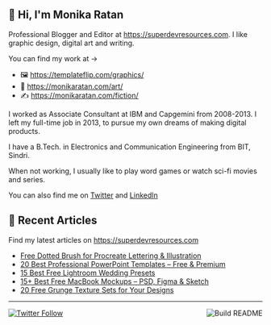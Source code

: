 ## 👋 Hi, I'm Monika Ratan

Professional Blogger and Editor at https://superdevresources.com. I like graphic design, digital art and writing.

You can find my work at → 
- 🖼 https://templateflip.com/graphics/
- 🎨 https://monikaratan.com/art/
- ✍ https://monikaratan.com/fiction/

I worked as Associate Consultant at IBM and Capgemini from 2008-2013. I left my full-time job in 2013, to pursue my own dreams of making digital products.

I have a B.Tech. in Electronics and Communication Engineering from BIT, Sindri.

When not working, I usually like to play word games or watch sci-fi movies and series.

You can also find me on [Twitter](https://twitter.com/monikaratan) and [LinkedIn](https://www.linkedin.com/in/monika-ratan-66207531)


## 📝 Recent Articles

Find my latest articles on https://superdevresources.com

<!-- FEED-START -->
- [Free Dotted Brush for Procreate Lettering & Illustration](https://superdevresources.com/free-dotted-brush-procreate/)
- [20 Best Professional PowerPoint Templates – Free & Premium](https://superdevresources.com/professional-powerpoint-templates/)
- [15 Best Free Lightroom Wedding Presets](https://superdevresources.com/lightroom-wedding-presets/)
- [15+ Best Free MacBook Mockups – PSD, Figma & Sketch](https://superdevresources.com/macbook-mockups-free/)
- [20 Free Grunge Texture Sets for Your Designs](https://superdevresources.com/free-grunge-textures/)
<!-- FEED-END -->

---
[![Twitter Follow](https://img.shields.io/twitter/follow/monikaratan?label=Follow&style=social)](https://twitter.com/monikaratan) <a href="https://github.com/monikaratan/monikaratan/actions"><img src="https://github.com/monikaratan/monikaratan/workflows/Build%20README/badge.svg?branch=main" align="right" alt="Build README"></a>